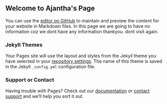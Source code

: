 ## Welcome to Ajantha's Page

You can use the [editor on GitHub](https://github.com/akshaykumar1099/Ajantha/edit/master/README.md) to maintain and preview the content for your website in Markdown files.
In this page we are going to have no information coz we dont have any information thankyou.
dont visit again.

### Jekyll Themes

Your Pages site will use the layout and styles from the Jekyll theme you have selected in your [repository settings](https://github.com/akshaykumar1099/Ajantha/settings). The name of this theme is saved in the Jekyll `_config.yml` configuration file.

### Support or Contact

Having trouble with Pages? Check out our [documentation](https://help.github.com/categories/github-pages-basics/) or [contact support](https://github.com/contact) and we’ll help you sort it out.
